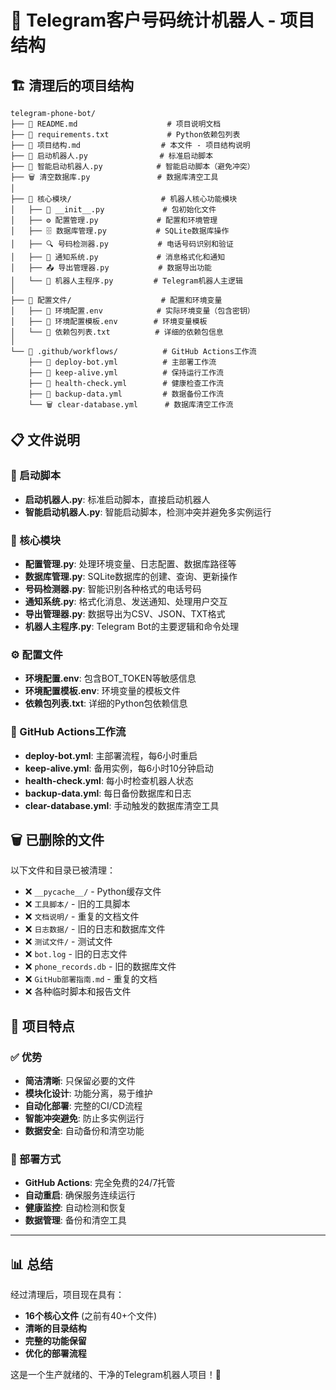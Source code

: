 # 📁 Telegram客户号码统计机器人 - 项目结构

## 🏗️ 清理后的项目结构

```
telegram-phone-bot/
├── 📄 README.md                    # 项目说明文档
├── 📄 requirements.txt             # Python依赖包列表
├── 📄 项目结构.md                  # 本文件 - 项目结构说明
├── 🚀 启动机器人.py                # 标准启动脚本
├── 🧠 智能启动机器人.py            # 智能启动脚本（避免冲突）
├── 🗑️ 清空数据库.py               # 数据库清空工具
│
├── 📂 核心模块/                    # 机器人核心功能模块
│   ├── 📄 __init__.py             # 包初始化文件
│   ├── ⚙️ 配置管理.py             # 配置和环境管理
│   ├── 🗄️ 数据库管理.py           # SQLite数据库操作
│   ├── 🔍 号码检测器.py           # 电话号码识别和验证
│   ├── 📢 通知系统.py             # 消息格式化和通知
│   ├── 📤 导出管理器.py           # 数据导出功能
│   └── 🤖 机器人主程序.py         # Telegram机器人主逻辑
│
├── 📂 配置文件/                    # 配置和环境变量
│   ├── 📄 环境配置.env            # 实际环境变量（包含密钥）
│   ├── 📄 环境配置模板.env        # 环境变量模板
│   └── 📄 依赖包列表.txt          # 详细的依赖包信息
│
└── 📂 .github/workflows/          # GitHub Actions工作流
    ├── 🚀 deploy-bot.yml          # 主部署工作流
    ├── 🔄 keep-alive.yml          # 保持运行工作流
    ├── 🏥 health-check.yml        # 健康检查工作流
    ├── 💾 backup-data.yml         # 数据备份工作流
    └── 🗑️ clear-database.yml      # 数据库清空工作流
```

## 📋 文件说明

### 🚀 启动脚本
- **启动机器人.py**: 标准启动脚本，直接启动机器人
- **智能启动机器人.py**: 智能启动脚本，检测冲突并避免多实例运行

### 🧩 核心模块
- **配置管理.py**: 处理环境变量、日志配置、数据库路径等
- **数据库管理.py**: SQLite数据库的创建、查询、更新操作
- **号码检测器.py**: 智能识别各种格式的电话号码
- **通知系统.py**: 格式化消息、发送通知、处理用户交互
- **导出管理器.py**: 数据导出为CSV、JSON、TXT格式
- **机器人主程序.py**: Telegram Bot的主要逻辑和命令处理

### ⚙️ 配置文件
- **环境配置.env**: 包含BOT_TOKEN等敏感信息
- **环境配置模板.env**: 环境变量的模板文件
- **依赖包列表.txt**: 详细的Python包依赖信息

### 🔄 GitHub Actions工作流
- **deploy-bot.yml**: 主部署流程，每6小时重启
- **keep-alive.yml**: 备用实例，每6小时10分钟启动
- **health-check.yml**: 每小时检查机器人状态
- **backup-data.yml**: 每日备份数据库和日志
- **clear-database.yml**: 手动触发的数据库清空工具

## 🗑️ 已删除的文件

以下文件和目录已被清理：
- ❌ `__pycache__/` - Python缓存文件
- ❌ `工具脚本/` - 旧的工具脚本
- ❌ `文档说明/` - 重复的文档文件
- ❌ `日志数据/` - 旧的日志和数据库文件
- ❌ `测试文件/` - 测试文件
- ❌ `bot.log` - 旧的日志文件
- ❌ `phone_records.db` - 旧的数据库文件
- ❌ `GitHub部署指南.md` - 重复的文档
- ❌ 各种临时脚本和报告文件

## 🎯 项目特点

### ✅ 优势
- **简洁清晰**: 只保留必要的文件
- **模块化设计**: 功能分离，易于维护
- **自动化部署**: 完整的CI/CD流程
- **智能冲突避免**: 防止多实例运行
- **数据安全**: 自动备份和清空功能

### 🚀 部署方式
- **GitHub Actions**: 完全免费的24/7托管
- **自动重启**: 确保服务连续运行
- **健康监控**: 自动检测和恢复
- **数据管理**: 备份和清空工具

---

## 📊 总结

经过清理后，项目现在具有：
- **16个核心文件** (之前有40+个文件)
- **清晰的目录结构**
- **完整的功能保留**
- **优化的部署流程**

这是一个生产就绪的、干净的Telegram机器人项目！🎉
